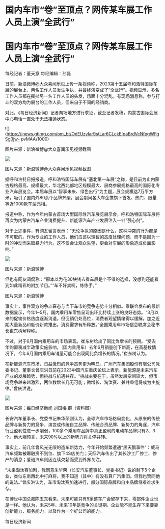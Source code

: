 # 国内车市“卷”至顶点？网传某车展工作人员上演“全武行”

# 国内车市“卷”至顶点？网传某车展工作人员上演“全武行”

每经记者：董天意 每经编辑：孙磊

日前，新浪微博@大众喜闻乐见上传一条视频称，2023第十五届呼和浩特国际车展的展台上，两名工作人员发生争执，并最终演变成了“全武行”。视频显示，多名工作人员都在撕扯另一名工作人员的头发，场面十分混乱。有现场消息称，参与打斗的双方均为展台的工作人员，但来自于不同的经销商。

对此，《每日经济新闻》记者向场地方进行求证，截至记者发稿，内蒙古国际会展中心电话一直处于无法接通状态。

![](https://inews.gtimg.com/om_bt/OdEUzyIar9stLar6CLckEIpaBrdVcNfegWFgSg3jw-
pvMAA/1000)

图片来源：新浪微博@大众喜闻乐见视频截图

![](https://inews.gtimg.com/om_bt/O7VYVSchghlEKUe0q95_tIxfxf6HvF0_GVQvXs6_PxyjcAA/1000)

图片来源：新浪微博@大众喜闻乐见视频截图

据呼和浩特日报报道，呼和浩特国际车展有“塞北第一车展”之称，是目前为止内蒙古规格最高、规模最大，华北西北部地区规模最大、展商参展规格最高的国际化专业汽车展览会。本届车展以“智享未来、绿色出行”为主题，展会规模达7万平方米，吸引了国内外80余个品牌齐聚。展会期间各大车企携旗下首发、热门、限量等近1000款车型亮相。

报道中称，作为今年内蒙古首场大型国际性汽车展览展示会，呼和浩特国际车展将再次为内蒙古汽车产业消费提升、新能源汽车产业发展注入一针“强心剂”。

对于上述事件，有网友留言表示：“无论争执的原因是什么，这种冲突的行为都是不可取的。作为专业的工作人员，他们应该以理智的态度处理问题，而不是因为一时的冲动而采取暴力行为。这不仅会让观众失望，更会对车展的形象造成负面影响。”

![](https://inews.gtimg.com/om_bt/OhpZxxJw3pWJfUGBcqOy9MAmPeW_Wguds8tXualz0G89YAA/1000)

图片来源：新浪微博

但也有网友调侃称：“原本以为花30块钱去看车展是个不错的选择，没想到还能看到如此精彩的附加节目。”“车不好卖啊，练练手。”

图片来源：新浪微博

事实上，事件双方的争斗窘态与当下车市的竞争态势十分相似。乘联会发布的最新数据显示，今年1~5月，国内乘用车零售呈现出环比持续上涨的良好态势。“3月以来的促销价格热度逐渐消退，但促销仍处高位，消费者观望情绪得以缓解，加之近期大量新品和低价新款推出，消费需求有所释放。”全国乘用车市场信息联席会秘书长崔东树解释称。

不过，对于6月国内乘用车的市场表现，崔东树给出了同比负增长的预期。“受去年购置税减半政策实施影响，（国内乘用车）去年6月销量创下新高，在高基数情况下，今年6月国内乘用车销量可能会出现同比负增长的情况。”崔东树认为。

在新能源汽车市场，日益激烈的竞争态势更为明显。广州汽车集团股份有限公司党委书记、董事长曾庆洪日前在2023中国汽车重庆论坛上表示，新能源是未来汽车产业的发展趋势，但挑战与机遇并存。“挑战主要在于，虽然发展空间较大，但市场竞争越来越激烈，两位数增长几无可能；微增长、淘汰赛、兼并重组将成为主旋律。”曾庆洪说。

![](https://inews.gtimg.com/om_bt/OzvOJUPxrVMmIdbamOMa28GWUtv2-ajzybz7JwddL15xMAA/1000)

图片来源：每日经济新闻 刘国梅 摄（资料图）

长安汽车董事长、党委书记朱华荣则认为，全球汽车市场格局变化，从原来的传统品牌与新势力的竞争，演变成传统自主品牌、传统合资品牌、新势力的角逐，汽车行业盈利性进一步削弱，100多个乘用车品牌中真正盈利的电动车品牌只有2、3个。他大胆预言，未来90%以上的新势力将关停并转。

事实上，前几年曾风光无限的造车新势力，今年开始频繁遭遇“黑天鹅事件”：威马汽车频繁被曝融资不到位、旗下4S店关门；天际汽车传出了其长沙工厂停工、停产的消息；爱驰汽车则因连续欠薪而受到外界关注。

“未来淘汰赛加剧，我同意朱华荣（长安汽车董事长、党委书记）说的剩下5个企业，类似东南西北中打麻将，我不知道（其中）有没有算广汽集团。但我也赞同他的说法。”曾庆洪认为，车市淘汰赛加速进行，部分国际品牌和自主品牌将艰难求生存。

在博世中国总裁陈玉东看来，未来可能只有5家整车厂会留存下来，零部件企业也是一样。他认为，未来5年、未来10年是竞争的关键期，企业能不能生存下来要靠创新能力、服务能力，以及作为一个好公司的能力。

每日经济新闻

